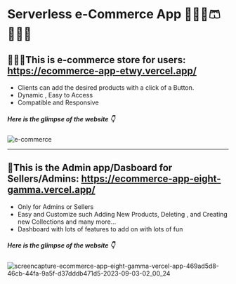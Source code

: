 # Serverless e-Commerce App  👕👖🥽🩳🧣🧦👚

## 🧑‍🤝‍🧑This is e-commerce store for users: https://ecommerce-app-etwy.vercel.app/  
- Clients can add the desired products with a click of a Button.
- Dynamic , Easy to Access
- Compatible and Responsive
  
##### Here is the glimpse of the website 👇

![e-commerce](https://github.com/sidhartha2002/ecommerce-app/assets/73163725/f4db0e8e-4d57-4bca-8de7-9ba24d3cbc61)

---

## 🤵This is the Admin app/Dasboard for Sellers/Admins: https://ecommerce-app-eight-gamma.vercel.app/

- Only for Admins or Sellers
- Easy and Customize such Adding New Products, Deleting , and Creating new Collections and many more...
- Dashboard with lots of features to add on with lots of fun

##### Here is the glimpse of the website 👇

![screencapture-ecommerce-app-eight-gamma-vercel-app-469ad5d8-46cb-44fa-9a5f-d37dddb471d5-2023-09-03-02_00_24](https://github.com/sidhartha2002/ecommerce-app/assets/73163725/d96b5c5b-a4f9-4d8d-8160-9618bce2fe5c)

